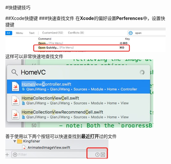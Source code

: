 #快捷键技巧

##Xcode快捷键
###快速查找文件
在**Xcode**的偏好设置**Perferences**中，设置快捷键
![快速打开](resource/快速打开截图.png)
这样可以非常快速地查找文件
![快速打开](resource/快速查找截图.png)

善于使用以下两个按钮可以快速查找到**最近打开**过的文件
![快速打开](resource/最近打开截图.png)